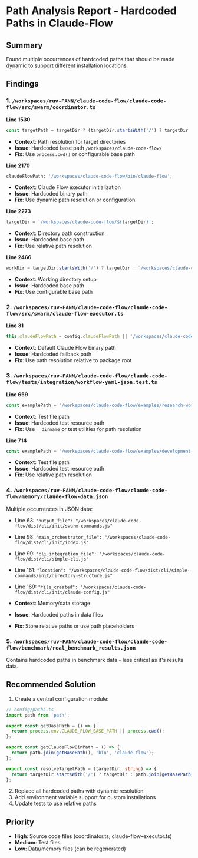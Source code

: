 # Path Analysis Report - Hardcoded Paths in Claude-Flow

## Summary
Found multiple occurrences of hardcoded paths that should be made dynamic to support different installation locations.

## Findings

### 1. `/workspaces/ruv-FANN/claude-code-flow/claude-code-flow/src/swarm/coordinator.ts`

**Line 1530**
```typescript
const targetPath = targetDir ? (targetDir.startsWith('/') ? targetDir : `/workspaces/claude-code-flow/${targetDir}`) : null;
```
- **Context**: Path resolution for target directories
- **Issue**: Hardcoded base path `/workspaces/claude-code-flow/`
- **Fix**: Use `process.cwd()` or configurable base path

**Line 2170**
```typescript
claudeFlowPath: '/workspaces/claude-code-flow/bin/claude-flow',
```
- **Context**: Claude Flow executor initialization
- **Issue**: Hardcoded binary path
- **Fix**: Use dynamic path resolution or configuration

**Line 2273**
```typescript
targetDir = `/workspaces/claude-code-flow/${targetDir}`;
```
- **Context**: Directory path construction
- **Issue**: Hardcoded base path
- **Fix**: Use relative path resolution

**Line 2466**
```typescript
workDir = targetDir.startsWith('/') ? targetDir : `/workspaces/claude-code-flow/${targetDir}`;
```
- **Context**: Working directory setup
- **Issue**: Hardcoded base path
- **Fix**: Use configurable base path

### 2. `/workspaces/ruv-FANN/claude-code-flow/claude-code-flow/src/swarm/claude-flow-executor.ts`

**Line 31**
```typescript
this.claudeFlowPath = config.claudeFlowPath || '/workspaces/claude-code-flow/bin/claude-flow';
```
- **Context**: Default Claude Flow binary path
- **Issue**: Hardcoded fallback path
- **Fix**: Use path resolution relative to package root

### 3. `/workspaces/ruv-FANN/claude-code-flow/claude-code-flow/tests/integration/workflow-yaml-json.test.ts`

**Line 659**
```typescript
const examplePath = '/workspaces/claude-code-flow/examples/research-workflow.yaml';
```
- **Context**: Test file path
- **Issue**: Hardcoded test resource path
- **Fix**: Use `__dirname` or test utilities for path resolution

**Line 714**
```typescript
const examplePath = '/workspaces/claude-code-flow/examples/development-workflow.json';
```
- **Context**: Test file path
- **Issue**: Hardcoded test resource path
- **Fix**: Use relative path resolution

### 4. `/workspaces/ruv-FANN/claude-code-flow/claude-code-flow/memory/claude-flow-data.json`

Multiple occurrences in JSON data:
- Line 63: `"output_file": "/workspaces/claude-code-flow/dist/cli/init/swarm-commands.js"`
- Line 98: `"main_orchestrator_file": "/workspaces/claude-code-flow/dist/cli/init/index.js"`
- Line 99: `"cli_integration_file": "/workspaces/claude-code-flow/dist/cli/simple-cli.js"`
- Line 161: `"location": "/workspaces/claude-code-flow/dist/cli/simple-commands/init/directory-structure.js"`
- Line 169: `"file_created": "/workspaces/claude-code-flow/dist/cli/init/claude-config.js"`

- **Context**: Memory/data storage
- **Issue**: Hardcoded paths in data files
- **Fix**: Store relative paths or use path placeholders

### 5. `/workspaces/ruv-FANN/claude-code-flow/claude-code-flow/benchmark/real_benchmark_results.json`

Contains hardcoded paths in benchmark data - less critical as it's results data.

## Recommended Solution

1. Create a central configuration module:
```typescript
// config/paths.ts
import path from 'path';

export const getBasePath = () => {
  return process.env.CLAUDE_FLOW_BASE_PATH || process.cwd();
};

export const getClaudeFlowBinPath = () => {
  return path.join(getBasePath(), 'bin', 'claude-flow');
};

export const resolveTargetPath = (targetDir: string) => {
  return targetDir.startsWith('/') ? targetDir : path.join(getBasePath(), targetDir);
};
```

2. Replace all hardcoded paths with dynamic resolution
3. Add environment variable support for custom installations
4. Update tests to use relative paths

## Priority
- **High**: Source code files (coordinator.ts, claude-flow-executor.ts)
- **Medium**: Test files
- **Low**: Data/memory files (can be regenerated)